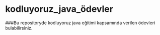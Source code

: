 # kodluyoruz_java_ödevler

###Bu repositoryde kodluyoruz java eğitimi kapsamında verilen ödevleri bulabilirsiniz.

